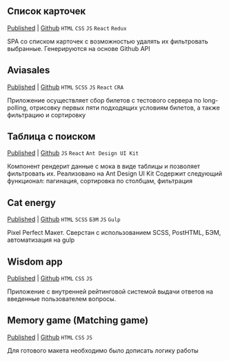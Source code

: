 ## Список карточек

[Published](https://legionaire13.github.io/test-abnk/) | [Github](https://github.com/Legionaire13/test-abnk)
`HTML` `CSS` `JS` `React` `Redux`

SPA со списком карточек с возможностью удалять их фильтровать выбранные. Генерируются на основе Github API
## Aviasales

[Published](https://legionaire13-test-aviasales.netlify.app/) | [Github](https://github.com/Legionaire13/test-aviasales)
`HTML` `SCSS` `JS` `React` `CRA`

Приложение осуществляет сбор билетов с тестового сервера по long-polling, отрисовку первых пяти подходящих условиям билетов, а также фильтрацию и сортировку

## Таблица с поиском

[Published](https://github.com/Legionaire13/test-crazy-panda-1) | [Github](http://legionaire13.github.io/test-crazy-panda-1)
`JS` `React` `Ant Design UI Kit`

Компонент рендерит данные с мока в виде таблицы и позволяет фильтровать их. Реализовано на Ant Design UI Kit
Содержит следующий функционал: пагинация, cортировка по столбцам, фильтрация

## Cat energy

[Published](https://legionaire13.github.io/mockup-cat-energy/) | [Github](https://github.com/Legionaire13/mockup-cat-en)
`HTML` `SCSS` `БЭМ` `JS` `Gulp`

Pixel Perfect Макет. Cверстан с использованием SCSS, PostHTML, БЭМ, автоматизация на gulp

## Wisdom app

[Published](https://legionaire13.github.io/wisdom-app/) | [Github](https://github.com/Legionaire13/wisdom-app-repo)
`HTML` `CSS` `JS`

Приложение с внутренней рейтинговой системой выдачи ответов на введенные пользователем вопросы.

## Memory game (Matching game)

[Published](https://legionaire13.github.io/fend-project-memory-game/) | [Github](https://github.com/Legionaire13/fend-project-memory-game)
`HTML` `CSS` `JS`

Для готового макета необходимо было дописать логику работы
